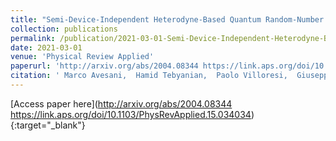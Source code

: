 ```yaml
---
title: "Semi-Device-Independent Heterodyne-Based Quantum Random-Number Generator"
collection: publications
permalink: /publication/2021-03-01-Semi-Device-Independent-Heterodyne-Based-Quantum-Random-Number-Generator
date: 2021-03-01
venue: 'Physical Review Applied'
paperurl: 'http://arxiv.org/abs/2004.08344 https://link.aps.org/doi/10.1103/PhysRevApplied.15.034034'
citation: ' Marco Avesani,  Hamid Tebyanian,  Paolo Villoresi,  Giuseppe Vallone, &quot;Semi-Device-Independent Heterodyne-Based Quantum Random-Number Generator.&quot; Physical Review Applied, 2021.'
---
```

[Access paper here](http://arxiv.org/abs/2004.08344 https://link.aps.org/doi/10.1103/PhysRevApplied.15.034034){:target="_blank"}
